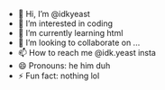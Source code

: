 - 👋 Hi, I’m @idkyeast
- 👀 I’m interested in coding
- 🌱 I’m currently learning html
- 💞️ I’m looking to collaborate on ...
- 📫 How to reach me @idk.yeast insta
- 😄 Pronouns: he him duh
- ⚡ Fun fact: nothing lol

<!---
idkyeast/idkyeast is a ✨ special ✨ repository because its `README.md` (this file) appears on your GitHub profile.
You can click the Preview link to take a look at your changes.
--->
